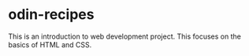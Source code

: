 # odin-recipes

This is an introduction to web development project. This focuses on the basics of HTML and CSS.
